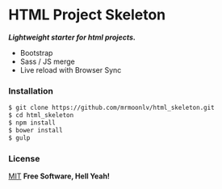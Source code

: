 # HTML Project Skeleton
***Lightweight starter for html projects.***
  - Bootstrap
  - Sass / JS merge
  - Live reload with Browser Sync

### Installation
```sh
$ git clone https://github.com/mrmoonlv/html_skeleton.git
$ cd html_skeleton
$ npm install
$ bower install
$ gulp
```

### License
[MIT]
**Free Software, Hell Yeah!**

[//]: # (These are reference links used in the body of this note and get stripped out when the markdown processor does its job. There is no need to format nicely because it shouldn't be seen. Thanks SO - http://stackoverflow.com/questions/4823468/store-comments-in-markdown-syntax)
   [MIT]: https://en.wikipedia.org/wiki/MIT_License
   

